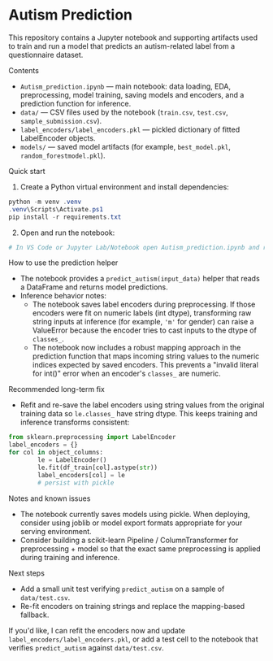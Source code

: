 # Autism Prediction

This repository contains a Jupyter notebook and supporting artifacts used to train and run a model that predicts an autism-related label from a questionnaire dataset.

Contents
- `Autism_prediction.ipynb` — main notebook: data loading, EDA, preprocessing, model training, saving models and encoders, and a prediction function for inference.
- `data/` — CSV files used by the notebook (`train.csv`, `test.csv`, `sample_submission.csv`).
- `label_encoders/label_encoders.pkl` — pickled dictionary of fitted LabelEncoder objects.
- `models/` — saved model artifacts (for example, `best_model.pkl`, `random_forestmodel.pkl`).

Quick start
1. Create a Python virtual environment and install dependencies:

```powershell
python -m venv .venv
.venv\Scripts\Activate.ps1
pip install -r requirements.txt
```

2. Open and run the notebook:

```powershell
# In VS Code or Jupyter Lab/Notebook open Autism_prediction.ipynb and run cells in order.
``` 

How to use the prediction helper
- The notebook provides a `predict_autism(input_data)` helper that reads a DataFrame and returns model predictions.
- Inference behavior notes:
	- The notebook saves label encoders during preprocessing. If those encoders were fit on numeric labels (int dtype), transforming raw string inputs at inference (for example, `'m'` for gender) can raise a ValueError because the encoder tries to cast inputs to the dtype of `classes_`.
	- The notebook now includes a robust mapping approach in the prediction function that maps incoming string values to the numeric indices expected by saved encoders. This prevents a "invalid literal for int()" error when an encoder's `classes_` are numeric.

Recommended long-term fix
- Refit and re-save the label encoders using string values from the original training data so `le.classes_` have string dtype. This keeps training and inference transforms consistent:

```python
from sklearn.preprocessing import LabelEncoder
label_encoders = {}
for col in object_columns:
		le = LabelEncoder()
		le.fit(df_train[col].astype(str))
		label_encoders[col] = le
		# persist with pickle
```

Notes and known issues
- The notebook currently saves models using pickle. When deploying, consider using joblib or model export formats appropriate for your serving environment.
- Consider building a scikit-learn Pipeline / ColumnTransformer for preprocessing + model so that the exact same preprocessing is applied during training and inference.

Next steps
- Add a small unit test verifying `predict_autism` on a sample of `data/test.csv`.
- Re-fit encoders on training strings and replace the mapping-based fallback.

If you'd like, I can refit the encoders now and update `label_encoders/label_encoders.pkl`, or add a test cell to the notebook that verifies `predict_autism` against `data/test.csv`.

